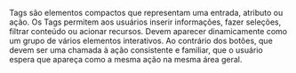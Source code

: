 Tags são elementos compactos que representam uma entrada, atributo ou ação.
Os Tags permitem aos usuários inserir informações, fazer seleções, filtrar conteúdo ou acionar recursos. Devem aparecer dinamicamente como um grupo de vários elementos interativos. Ao contrário dos botões, que devem ser uma chamada à ação consistente e familiar, que o usuário espera que apareça como a mesma ação na mesma área geral.
